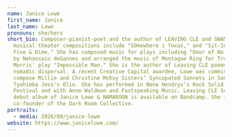 ```yaml
---
name: Janice Lowe
first_name: Janice
last_name: Lowe
pronouns: she/hers
short_bio: Composer-pianist-poet and the author of LEAVING CLE and SWAM. Her
  musical theater compositions include "SOmewhere i Texas," and "Sit-In at the
  Five & Dime." She has composed music for plays including "Door of No Return"
  by Nehassaiu deGannes and arranged the music of Montague Ring for Tracie
  Morris' play "Impossible Man." She is the author of Leaving CLE poems of
  nomadic dispersal. A recent Creative Capital awardee, Lowe was commissioned to
  compose Millie and Christine McKoy Sisters’ Syncopated Sonnets in Song, from
  Tyehimba Jess's Olio. She has performed in Nona Hendryx’s Rock Solid Women
  Festival and with Anne Waldman and Fastspeaking Music. Leaving CLE Songs, the
  debut album of Janice Lowe & NAMAROON is available on Bandcamp. She is a
  co-founder of the Dark Room Collective.
portraits:
  - media: 2020/09/janice-lowe
website: https://www.janicelowe.com/
---
```

